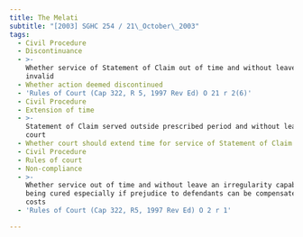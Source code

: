```yaml
---
title: The Melati
subtitle: "[2003] SGHC 254 / 21\_October\_2003"
tags:
  - Civil Procedure
  - Discontinuance
  - >-
    Whether service of Statement of Claim out of time and without leave of court
    invalid
  - Whether action deemed discontinued
  - 'Rules of Court (Cap 322, R 5, 1997 Rev Ed) O 21 r 2(6)'
  - Civil Procedure
  - Extension of time
  - >-
    Statement of Claim served outside prescribed period and without leave of
    court
  - Whether court should extend time for service of Statement of Claim
  - Civil Procedure
  - Rules of court
  - Non-compliance
  - >-
    Whether service out of time and without leave an irregularity capable of
    being cured especially if prejudice to defendants can be compensated by
    costs
  - 'Rules of Court (Cap 322, R5, 1997 Rev Ed) O 2 r 1'

---
```


